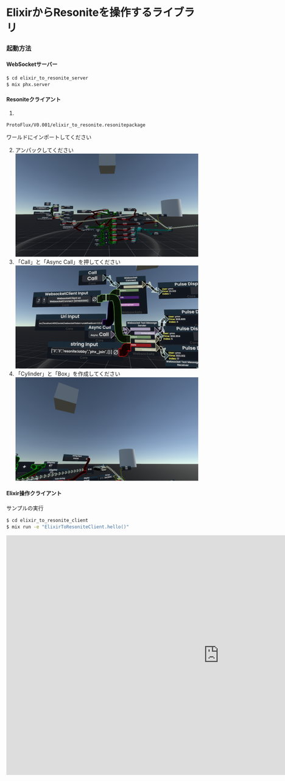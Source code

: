 # ElixirからResoniteを操作するライブラリ

### 起動方法

#### WebSocketサーバー

```sh
$ cd elixir_to_resonite_server
$ mix phx.server
```

#### Resoniteクライアント

1)
```
ProtoFlux/V0.001/elixir_to_resonite.resonitepackage
```
ワールドにインポートしてください

2) アンパックしてください
![elixir_to_resonite](ProtoFlux/V0.001/v0001.png)
3) 「Call」と「Async Call」を押してください
![elixir_to_resonite](ProtoFlux/V0.001/v0001_2.png)
4) 「Cylinder」と「Box」を作成してください
![elixir_to_resonite](ProtoFlux/V0.001/v0001_3.png)

#### Elixir操作クライアント
サンプルの実行

```sh
$ cd elixir_to_resonite_client
$ mix run -e "ElixirToResoniteClient.hello()"
```

<iframe width="1116" height="628" src="https://www.youtube.com/embed/MfnUzYgfaao" title="elixir_to_resonite v0.001" frameborder="0" allow="accelerometer; autoplay; clipboard-write; encrypted-media; gyroscope; picture-in-picture; web-share" referrerpolicy="strict-origin-when-cross-origin" allowfullscreen></iframe>